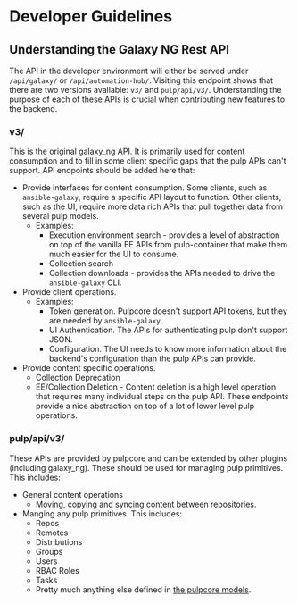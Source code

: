 # Developer Guidelines

## Understanding the Galaxy NG Rest API

The API in the developer environment will either be served under `/api/galaxy/` or `/api/automation-hub/`.
Visiting this endpoint shows that there are two versions available: `v3/` and `pulp/api/v3/`. Understanding
the purpose of each of these APIs is crucial when contributing new features to the backend.

### v3/

This is the original galaxy_ng API. It is primarily used for content consumption and to fill in some client
specific gaps that the pulp APIs can't support. API endpoints should be added here that:

- Provide interfaces for content consumption. Some clients, such as `ansible-galaxy`, require a
  specific API layout to function. Other clients, such as the UI, require more data rich APIs that
  pull together data from several pulp models.
    - Examples:
        - Execution environment search - provides a level of abstraction on top of the vanilla EE APIs from
          pulp-container that make them much easier for the UI to consume.
        - Collection search
        - Collection downloads - provides the APIs needed to drive the `ansible-galaxy` CLI.
- Provide client operations.
    - Examples:
        - Token generation. Pulpcore doesn't support API tokens, but they are needed by `ansible-galaxy`.
        - UI Authentication. The APIs for authenticating pulp don't support JSON.
        - Configuration. The UI needs to know more information about the backend's configuration than the
          pulp APIs can provide.
- Provide content specific operations.
    - Collection Deprecation
    - EE/Collection Deletion - Content deletion is a high level operation that requires many individual
      steps on the pulp API. These endpoints provide a nice abstraction on top of a lot of lower level
      pulp operations.

### pulp/api/v3/

These APIs are provided by pulpcore and can be extended by other plugins (including galaxy_ng). These should
be used for managing pulp primitives. This includes:

- General content operations
  - Moving, copying and syncing content between repositories.
- Manging any pulp primitives. This includes:
  - Repos
  - Remotes
  - Distributions
  - Groups
  - Users
  - RBAC Roles
  - Tasks
  - Pretty much anything else defined in [the pulpcore models](https://github.com/pulp/pulpcore/tree/main/pulpcore/app/models).
